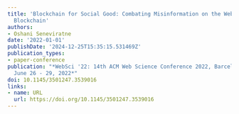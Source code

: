 ```yaml
---
title: 'Blockchain for Social Good: Combating Misinformation on the Web with AI and
  Blockchain'
authors:
- Oshani Seneviratne
date: '2022-01-01'
publishDate: '2024-12-25T15:35:15.531469Z'
publication_types:
- paper-conference
publication: "*WebSci '22: 14th ACM Web Science Conference 2022, Barcelona, Spain,
  June 26 - 29, 2022*"
doi: 10.1145/3501247.3539016
links:
- name: URL
  url: https://doi.org/10.1145/3501247.3539016
---
```

